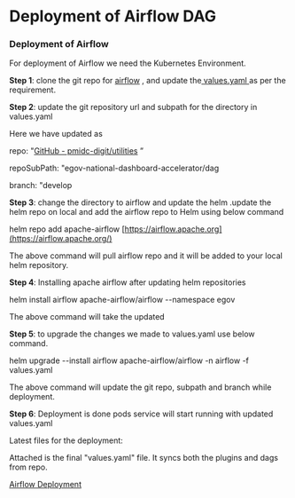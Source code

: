 # Deployment of Airflow DAG

### Deployment of Airflow <a href="#deployment-of-airflow" id="deployment-of-airflow"></a>

For deployment of Airflow we need the Kubernetes Environment.

**Step 1**: clone the git repo for [airflow](https://github.com/airflow-helm/charts.git) , and update the[ values.yaml ](https://github.com/airflow-helm/charts/blob/main/charts/airflow/values.yaml) as per the requirement.

**Step 2**: update the git repository url and subpath for the directory in values.yaml

Here we have updated  as&#x20;

repo: "[GitHub - pmidc-digit/utilities](https://github.com/pmidc-digit/utilities.git) ”

repoSubPath: "egov-national-dashboard-accelerator/dag

branch: "develop

**Step 3**: change the directory to airflow and update the helm .update the helm repo on local and add the airflow repo to Helm using below command

helm repo add apache-airflow [https://airflow.apache.org](https://airflow.apache.org/)

The above command will pull airflow repo and it will be added to your local helm repository.

**Step 4**: Installing apache airflow after updating helm repositories

&#x20;helm install airflow apache-airflow/airflow --namespace egov

The above command will take the updated

**Step 5**: to upgrade the changes we made to values.yaml use below command.

helm upgrade --install airflow apache-airflow/airflow -n airflow -f values.yaml

The above command will update the git repo, subpath and branch while deployment.

**Step 6**: Deployment is done pods service will start running with updated values.yaml

&#x20;

Latest files for the deployment:

Attached is the final "values.yaml" file. It syncs both the plugins and dags from repo.

[Airflow Deployment](https://github.com/pmidc-digit/utilities/tree/dataphi/egov-national-dashboard-accelerator/docs/deployment)
